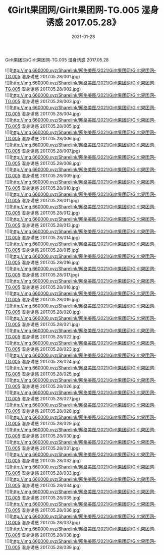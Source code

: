 ﻿---
layout: post
title:  《Girlt果团网/Girlt果团网-TG.005 湿身诱惑 2017.05.28》
date:   2021-01-28
img: http://img.660000.xyz/Sharelink/网络美图/2021/Girlt果团网/Girlt果团网-TG.005 湿身诱惑 2017.05.28/000.jpg
categories: [美女, 清纯, 唯美]
---

Girlt果团网/Girlt果团网-TG.005 湿身诱惑 2017.05.28

 ![](http://img.660000.xyz/Sharelink/网络美图/2021/Girlt果团网/Girlt果团网-TG.005 湿身诱惑 2017.05.28/001.jpg) <br>![](http://img.660000.xyz/Sharelink/网络美图/2021/Girlt果团网/Girlt果团网-TG.005 湿身诱惑 2017.05.28/002.jpg) <br>![](http://img.660000.xyz/Sharelink/网络美图/2021/Girlt果团网/Girlt果团网-TG.005 湿身诱惑 2017.05.28/003.jpg) <br>![](http://img.660000.xyz/Sharelink/网络美图/2021/Girlt果团网/Girlt果团网-TG.005 湿身诱惑 2017.05.28/004.jpg) <br>![](http://img.660000.xyz/Sharelink/网络美图/2021/Girlt果团网/Girlt果团网-TG.005 湿身诱惑 2017.05.28/005.jpg) <br>![](http://img.660000.xyz/Sharelink/网络美图/2021/Girlt果团网/Girlt果团网-TG.005 湿身诱惑 2017.05.28/006.jpg) <br>![](http://img.660000.xyz/Sharelink/网络美图/2021/Girlt果团网/Girlt果团网-TG.005 湿身诱惑 2017.05.28/007.jpg) <br>![](http://img.660000.xyz/Sharelink/网络美图/2021/Girlt果团网/Girlt果团网-TG.005 湿身诱惑 2017.05.28/008.jpg) <br>![](http://img.660000.xyz/Sharelink/网络美图/2021/Girlt果团网/Girlt果团网-TG.005 湿身诱惑 2017.05.28/009.jpg) <br>![](http://img.660000.xyz/Sharelink/网络美图/2021/Girlt果团网/Girlt果团网-TG.005 湿身诱惑 2017.05.28/010.jpg) <br>![](http://img.660000.xyz/Sharelink/网络美图/2021/Girlt果团网/Girlt果团网-TG.005 湿身诱惑 2017.05.28/011.jpg) <br>![](http://img.660000.xyz/Sharelink/网络美图/2021/Girlt果团网/Girlt果团网-TG.005 湿身诱惑 2017.05.28/012.jpg) <br>![](http://img.660000.xyz/Sharelink/网络美图/2021/Girlt果团网/Girlt果团网-TG.005 湿身诱惑 2017.05.28/013.jpg) <br>![](http://img.660000.xyz/Sharelink/网络美图/2021/Girlt果团网/Girlt果团网-TG.005 湿身诱惑 2017.05.28/014.jpg) <br>![](http://img.660000.xyz/Sharelink/网络美图/2021/Girlt果团网/Girlt果团网-TG.005 湿身诱惑 2017.05.28/015.jpg) <br>![](http://img.660000.xyz/Sharelink/网络美图/2021/Girlt果团网/Girlt果团网-TG.005 湿身诱惑 2017.05.28/016.jpg) <br>![](http://img.660000.xyz/Sharelink/网络美图/2021/Girlt果团网/Girlt果团网-TG.005 湿身诱惑 2017.05.28/017.jpg) <br>![](http://img.660000.xyz/Sharelink/网络美图/2021/Girlt果团网/Girlt果团网-TG.005 湿身诱惑 2017.05.28/018.jpg) <br>![](http://img.660000.xyz/Sharelink/网络美图/2021/Girlt果团网/Girlt果团网-TG.005 湿身诱惑 2017.05.28/019.jpg) <br>![](http://img.660000.xyz/Sharelink/网络美图/2021/Girlt果团网/Girlt果团网-TG.005 湿身诱惑 2017.05.28/020.jpg) <br>![](http://img.660000.xyz/Sharelink/网络美图/2021/Girlt果团网/Girlt果团网-TG.005 湿身诱惑 2017.05.28/021.jpg) <br>![](http://img.660000.xyz/Sharelink/网络美图/2021/Girlt果团网/Girlt果团网-TG.005 湿身诱惑 2017.05.28/022.jpg) <br>![](http://img.660000.xyz/Sharelink/网络美图/2021/Girlt果团网/Girlt果团网-TG.005 湿身诱惑 2017.05.28/023.jpg) <br>![](http://img.660000.xyz/Sharelink/网络美图/2021/Girlt果团网/Girlt果团网-TG.005 湿身诱惑 2017.05.28/024.jpg) <br>![](http://img.660000.xyz/Sharelink/网络美图/2021/Girlt果团网/Girlt果团网-TG.005 湿身诱惑 2017.05.28/025.jpg) <br>![](http://img.660000.xyz/Sharelink/网络美图/2021/Girlt果团网/Girlt果团网-TG.005 湿身诱惑 2017.05.28/026.jpg) <br>![](http://img.660000.xyz/Sharelink/网络美图/2021/Girlt果团网/Girlt果团网-TG.005 湿身诱惑 2017.05.28/027.jpg) <br>![](http://img.660000.xyz/Sharelink/网络美图/2021/Girlt果团网/Girlt果团网-TG.005 湿身诱惑 2017.05.28/028.jpg) <br>![](http://img.660000.xyz/Sharelink/网络美图/2021/Girlt果团网/Girlt果团网-TG.005 湿身诱惑 2017.05.28/029.jpg) <br>![](http://img.660000.xyz/Sharelink/网络美图/2021/Girlt果团网/Girlt果团网-TG.005 湿身诱惑 2017.05.28/030.jpg) <br>![](http://img.660000.xyz/Sharelink/网络美图/2021/Girlt果团网/Girlt果团网-TG.005 湿身诱惑 2017.05.28/031.jpg) <br>![](http://img.660000.xyz/Sharelink/网络美图/2021/Girlt果团网/Girlt果团网-TG.005 湿身诱惑 2017.05.28/032.jpg) <br>![](http://img.660000.xyz/Sharelink/网络美图/2021/Girlt果团网/Girlt果团网-TG.005 湿身诱惑 2017.05.28/033.jpg) <br>![](http://img.660000.xyz/Sharelink/网络美图/2021/Girlt果团网/Girlt果团网-TG.005 湿身诱惑 2017.05.28/034.jpg) <br>![](http://img.660000.xyz/Sharelink/网络美图/2021/Girlt果团网/Girlt果团网-TG.005 湿身诱惑 2017.05.28/035.jpg) <br>![](http://img.660000.xyz/Sharelink/网络美图/2021/Girlt果团网/Girlt果团网-TG.005 湿身诱惑 2017.05.28/036.jpg) <br>![](http://img.660000.xyz/Sharelink/网络美图/2021/Girlt果团网/Girlt果团网-TG.005 湿身诱惑 2017.05.28/037.jpg) <br>![](http://img.660000.xyz/Sharelink/网络美图/2021/Girlt果团网/Girlt果团网-TG.005 湿身诱惑 2017.05.28/038.jpg) <br>![](http://img.660000.xyz/Sharelink/网络美图/2021/Girlt果团网/Girlt果团网-TG.005 湿身诱惑 2017.05.28/039.jpg) <br>